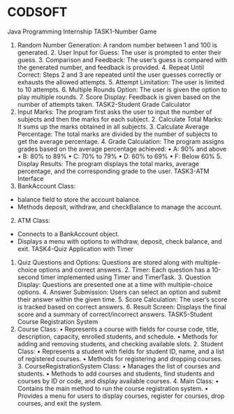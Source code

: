 # CODSOFT
Java Programming Internship
TASK1-Number Game
  1.	Random Number Generation: A random number between 1 and 100 is generated.
	2.	User Input for Guess: The user is prompted to enter their guess.
	3.	Comparison and Feedback: The user’s guess is compared with the generated number, and feedback is provided.
	4.	Repeat Until Correct: Steps 2 and 3 are repeated until the user guesses correctly or exhausts the allowed attempts.
	5.	Attempt Limitation: The user is limited to 10 attempts.
	6.	Multiple Rounds Option: The user is given the option to play multiple rounds.
	7.	Score Display: Feedback is given based on the number of attempts taken.
TASK2-Student Grade Calculator
  1.	Input Marks: The program first asks the user to input the number of subjects and then the marks for each subject.
	2.	Calculate Total Marks: It sums up the marks obtained in all subjects.
	3.	Calculate Average Percentage: The total marks are divided by the number of subjects to get the average percentage.
	4.	Grade Calculation: The program assigns grades based on the average percentage achieved:
	•	A: 90% and above
	•	B: 80% to 89%
	•	C: 70% to 79%
	•	D: 60% to 69%
	•	F: Below 60%
	5.	Display Results: The program displays the total marks, average percentage, and the corresponding grade to the user.
TASK3-ATM Interface
  1. BankAccount Class:
   - balance field to store the account balance.
   - Methods deposit, withdraw, and checkBalance to manage the account.
  2. ATM Class:
   - Connects to a BankAccount object.
   - Displays a menu with options to withdraw, deposit, check balance, and exit.
TASK4-Quiz Application with Timer
  1.	Quiz Questions and Options: Questions are stored along with multiple-choice options and correct answers.
	2.	Timer: Each question has a 10-second timer implemented using Timer and TimerTask.
	3.	Question Display: Questions are presented one at a time with multiple-choice options.
	4.	Answer Submission: Users can select an option and submit their answer within the given time.
	5.	Score Calculation: The user’s score is tracked based on correct answers.
	6.	Result Screen: Displays the final score and a summary of correct/incorrect answers.
TASK5-Student Course Registration System
  1.	Course Class:
	•	Represents a course with fields for course code, title, description, capacity, enrolled students, and schedule.
	•	Methods for adding and removing students, and checking available slots.
	2.	Student Class:
	•	Represents a student with fields for student ID, name, and a list of registered courses.
	•	Methods for registering and dropping courses.
	3.	CourseRegistrationSystem Class:
	•	Manages the list of courses and students.
	•	Methods to add courses and students, find students and courses by ID or code, and display available courses.
	4.	Main Class:
	•	Contains the main method to run the course registration system.
	•	Provides a menu for users to display courses, register for courses, drop courses, and exit the system.
